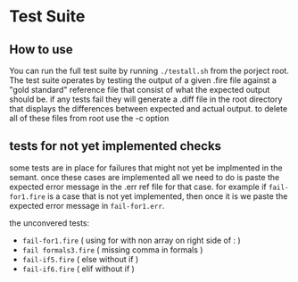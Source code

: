 # Test Suite 

## How to use

You can run the full test suite by running `./testall.sh` from the porject root. The test suite operates by testing the output of a given .fire file against a "gold standard" reference file that consist of what the expected output should be.
if any tests fail they will generate a .diff file in the root directory that displays the differences between expected and actual output. to delete all of these files from root use the -c option

## tests for not yet implemented checks

some tests are in place for failures that might not yet be implmented in the semant. once these cases are implemented all we need to do is paste the expected error message in the .err ref file for that case. 
for example if `fail-for1.fire` is a case that is not yet implemented, then once it is we paste the expected error message in `fail-for1.err`. 

the unconvered tests:

* `fail-for1.fire` ( using for with non array on right side of : )
* `fail formals3.fire` ( missing comma in formals ) 
* `fail-if5.fire` ( else without if )
* `fail-if6.fire` ( elif without if )
